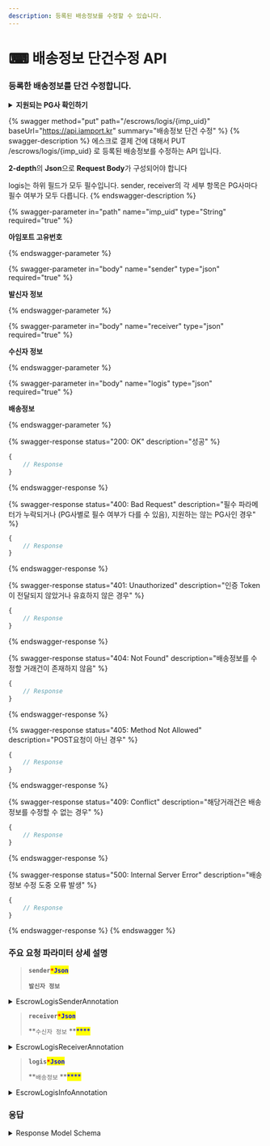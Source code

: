 ```yaml
---
description: 등록된 배송정보를 수정할 수 있습니다.
---
```


# ⌨ 배송정보 단건수정 API

### 등록한 배송정보를 단건 수정합니다.

<details>

<summary><strong>지원되는 PG사 확인하기</strong></summary>

* KG이니시스

<!---->

* NHN KCP

<!---->

* 페이조아(다우)

</details>

{% swagger method="put" path="/escrows/logis/{imp_uid}" baseUrl="https://api.iamport.kr" summary="배송정보 단건 수정" %}
{% swagger-description %}
에스크로 결제 건에 대해서 PUT /escrows/logis/{imp\_uid} 로 등록된 배송정보를 수정하는 API 입니다.

**2-depth**의 **Json**으로 **Request Body**가 구성되어야 합니다

logis는 하위 필드가 모두 필수입니다. sender, receiver의 각 세부 항목은 PG사마다 필수 여부가 모두 다릅니다.
{% endswagger-description %}

{% swagger-parameter in="path" name="imp_uid" type="String" required="true" %}
<mark style="color:red;">

**아임포트 고유번호**

</mark>
{% endswagger-parameter %}

{% swagger-parameter in="body" name="sender" type="json" required="true" %}
<mark style="color:red;">

**발신자 정보**

</mark>
{% endswagger-parameter %}

{% swagger-parameter in="body" name="receiver" type="json" required="true" %}
<mark style="color:red;">

**수신자 정보**

</mark>
{% endswagger-parameter %}

{% swagger-parameter in="body" name="logis" type="json" required="true" %}
<mark style="color:red;">

**배송정보**

</mark>
{% endswagger-parameter %}

{% swagger-response status="200: OK" description="성공" %}
```javascript
{
    // Response
}
```
{% endswagger-response %}

{% swagger-response status="400: Bad Request" description="필수 파라메터가 누락되거나 (PG사별로 필수 여부가 다를 수 있음), 지원하는 않는 PG사인 경우" %}
```javascript
{
    // Response
}
```
{% endswagger-response %}

{% swagger-response status="401: Unauthorized" description="인증 Token이 전달되지 않았거나 유효하지 않은 경우" %}
```javascript
{
    // Response
}
```
{% endswagger-response %}

{% swagger-response status="404: Not Found" description="배송정보를 수정할 거래건이 존재하지 않음" %}
```javascript
{
    // Response
}
```
{% endswagger-response %}

{% swagger-response status="405: Method Not Allowed" description="POST요청이 아닌 경우" %}
```javascript
{
    // Response
}
```
{% endswagger-response %}

{% swagger-response status="409: Conflict" description="해당거래건은 배송정보를 수정할 수 없는 경우" %}
```javascript
{
    // Response
}
```
{% endswagger-response %}

{% swagger-response status="500: Internal Server Error" description="배송정보 수정 도중 오류 발생" %}
```javascript
{
    // Response
}
```
{% endswagger-response %}
{% endswagger %}

### **주요 요청 파라미터 상세 설명**

> **`sender`**<mark style="color:red;">**`*`**</mark><mark style="color:blue;">**`Json`**</mark>
>
> **`발신자 정보`**

<details>

<summary>EscrowLogisSenderAnnotation</summary>

**`name (string, optional)`**

**`보내는분 성함(필수 : KG이니시스)`**&#x20;



**`tel (string, optional)`**

**`보내는분 전화번호(필수 : KG이니시스)`**



**`addr (string, optional)`**

**`보내는분 주소(필수 : KG이니시스)`**



**`postcode (string, optional)`**

**`보내는분 우편번호(필수 : KG이니시스)`**



**`relationship (string, optional)`**

**`보내는분과의 관계(필수 : 페이조아, 예: 본인)`**

</details>

> **`receiver`**<mark style="color:red;">**`*`**</mark><mark style="color:blue;">**`Json`**</mark>
>
> **`수신자 정보` **<mark style="color:blue;">****</mark>&#x20;

<details>

<summary>EscrowLogisReceiverAnnotation</summary>

**`name (string, optional)`**

**`받는 분 성함(필수 : KG이니시스)`**



**`tel (string, optional)`**&#x20;

**`받는 분 전화번호(필수 : KG이니시스)`**



**`addr (string, optional)`**

**`받는 분 주소(필수 : KG이니시스)`**



**`postcode (string, optional)`**

**`받는 분 우편번호(필수 : KG이니시스)`**

</details>

> **`logis`**<mark style="color:red;">**`*`**</mark><mark style="color:blue;">**`Json`**</mark>
>
> **`배송정보` **<mark style="color:blue;">****</mark>&#x20;

<details>

<summary>EscrowLogisInfoAnnotation</summary>

**`company (string)`**

**`택배사코드` **<mark style="color:blue;">****</mark>&#x20;



**`invoice (string)`**

**`송장번호`**



**`sent_at (integer)`**

**`발송일시 UNIX TIMESTAMP`**



**`receiving_at (string, optional)`**

**`수령일시(필수: 페이조아 / 예: YYYYMMDD)`**



**`address (string, optional)`**

**`발송주소(필수: 페이조아)`**

</details>

### 응답

<details>

<summary>Response Model Schema</summary>

```json
{
  "code": 0,
  "message": "string",
  "response": {
    "company": "string",
    "invoice": "string",
    "sent_at": 0,
    "applied_at": 0
  }
}
```

</details>
